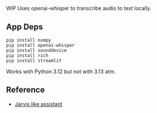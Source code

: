 # 
WIP Uses openai-whisper to transcribe audio to text locally.

## App Deps
```
pip install numpy
pip install openai-whisper
pip install sounddevice
pip install rich
pip install streamlit
```

Works with Python 3.12 but not with 3.13 atm.

## Reference
- [Jarvis like assistant](https://medium.com/@vndee.huynh/build-your-own-voice-assistant-and-run-it-locally-whisper-ollama-bark-c80e6f815cba)